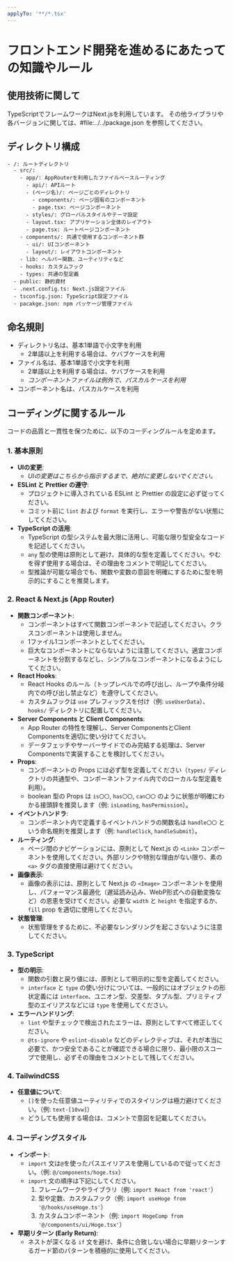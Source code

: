 ```yaml
---
applyTo: '**/*.tsx'
---
```


# フロントエンド開発を進めるにあたっての知識やルール

## 使用技術に関して

TypeScriptでフレームワークはNext.jsを利用しています。
その他ライブラリや各バージョンに関しては、#file:../../package.json を参照してください。

## ディレクトリ構成

```text
- /: ルートディレクトリ
  - src/:
    - app/: AppRouterを利用したファイルベースルーティング
      - api/: APIルート
      - (ページ名)/: ページごとのディレクトリ
        - components/: ページ固有のコンポーネント
        - page.tsx: ページコンポーネント
      - styles/: グローバルスタイルやテーマ設定
      - layout.tsx: アプリケーション全体のレイアウト
      - page.tsx: ルートページコンポーネント
    - components/: 共通で使用するコンポーネント群
      - ui/: UIコンポーネント
      - layout/: レイアウトコンポーネント
    - lib: ヘルパー関数、ユーティリティなど
    - hooks: カスタムフック
    - types: 共通の型定義
  - public: 静的資材
  - .next.config.ts: Next.js設定ファイル
  - tsconfig.json: TypeScript設定ファイル
  - pacakge.json: npm パッケージ管理ファイル
```

## 命名規則

- ディレクトリ名は、基本1単語で小文字を利用
  - 2単語以上を利用する場合は、ケバブケースを利用
- ファイル名は、基本1単語で小文字を利用
  - 2単語以上を利用する場合は、ケバブケースを利用
  - _コンポーネントファイルは例外で、パスカルケースを利用_
- コンポーネント名は、パスカルケースを利用

## コーディングに関するルール

コードの品質と一貫性を保つために、以下のコーディングルールを定めます。

### 1. 基本原則

- **UIの変更**:
  - _UIの変更はこちらから指示するまで、絶対に変更しないでください。_
- **ESLint と Prettier の遵守**:
  - プロジェクトに導入されている ESLint と Prettier の設定に必ず従ってください。
  - コミット前に `lint` および `format` を実行し、エラーや警告がない状態にしてください。
- **TypeScript の活用**:
  - TypeScript の型システムを最大限に活用し、可能な限り型安全なコードを記述してください。
  - `any` 型の使用は原則として避け、具体的な型を定義してください。やむを得ず使用する場合は、その理由をコメントで明記してください。
  - 型推論が可能な場合でも、関数や変数の意図を明確にするために型を明示的にすることを推奨します。

### 2. React & Next.js (App Router)

- **関数コンポーネント**:
  - コンポーネントはすべて関数コンポーネントで記述してください。クラスコンポーネントは使用しません。
  - 1ファイル1コンポーネントとしてください。
  - 巨大なコンポーネントにならないように注意してください。適宜コンポーネントを分割するなどし、シンプルなコンポーネントになるようにしてください。
- **React Hooks**:
  - React Hooks のルール（トップレベルでの呼び出し、ループや条件分岐内での呼び出し禁止など）を遵守してください。
  - カスタムフックは `use` プレフィックスを付け（例: `useUserData`）、`hooks/` ディレクトリに配置してください。
- **Server Components と Client Components**:
  - App Router の特性を理解し、Server ComponentsとClient Componentsを適切に使い分けてください。
  - データフェッチやサーバーサイドでのみ完結する処理は、Server Componentsで実装することを検討してください。
- **Props**:
  - コンポーネントの Props には必ず型を定義してください（`types/` ディレクトリの共通型や、コンポーネントファイル内でのローカルな型定義を利用）。
  - boolean 型の Props は `is〇〇`, `has〇〇`, `can〇〇` のように状態が明確にわかる接頭辞を推奨します（例: `isLoading`, `hasPermission`）。
- **イベントハンドラ**:
  - コンポーネント内で定義するイベントハンドラの関数名は `handle〇〇` という命名規則を推奨します（例: `handleClick`, `handleSubmit`）。
- **ルーティング**:
  - ページ間のナビゲーションには、原則として Next.js の `<Link>` コンポーネントを使用してください。外部リンクや特別な理由がない限り、素の `<a>` タグの直接使用は避けてください。
- **画像表示**:
  - 画像の表示には、原則として Next.js の `<Image>` コンポーネントを使用し、パフォーマンス最適化（遅延読み込み、WebP形式への自動変換など）の恩恵を受けてください。必要な `width` と `height` を指定するか、`fill` prop を適切に使用してください。
- **状態管理**:
  - 状態管理をするために、不必要なレンダリングを起こさないように注意してください。

### 3. TypeScript

- **型の明示**:
  - 関数の引数と戻り値には、原則として明示的に型を定義してください。
  - `interface` と `type` の使い分けについては、一般的にはオブジェクトの形状定義には `interface`、ユニオン型、交差型、タプル型、プリミティブ型のエイリアスなどには `type` を使用してください。
- **エラーハンドリング**:
  - `lint` や型チェックで検出されたエラーは、原則としてすべて修正してください。
  - `@ts-ignore` や `eslint-disable` などのディレクティブは、それが本当に必要で、かつ安全であることが確認できる場合に限り、最小限のスコープで使用し、必ずその理由をコメントとして残してください。

### 4. TailwindCSS

- **任意値について**:
  - `[]`を使った任意値ユーティリティでのスタイリングは極力避けてください。（例: `text-[10vw]`）
  - どうしても使用する場合は、コメントで意図を記載してください。

### 4. コーディングスタイル

- **インポート**:
  - `import` 文は`@`を使ったパスエイリアスを使用しているので従ってください。（例: `@/components/hoge.tsx`）
  - `import` 文の順序は下記にしてください。
    1. フレームワークやライブラリ（例: `import React from 'react'`）
    2. 型や定数、カスタムフック（例: `import useHoge from '@/hooks/useHoge.ts'`）
    3. カスタムコンポーネント（例: `import HogeComp from '@/components/ui/Hoge.tsx'`）
- **早期リターン (Early Return)**:
  - ネストが深くなる `if` 文を避け、条件に合致しない場合に早期リターンするガード節のパターンを積極的に使用してください。
